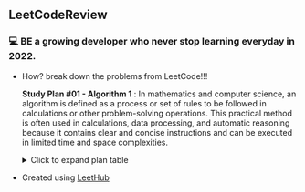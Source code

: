 ## LeetCodeReview
### :computer: BE a growing developer who never stop learning everyday in 2022.

* How? break down the problems from LeetCode!!!

  __Study Plan #01 - Algorithm 1__ : In mathematics and computer science, an algorithm is defined as a process or set of rules to be followed in calculations or other problem-solving operations. This practical method is often used in calculations, data processing, and automatic reasoning because it contains clear and concise instructions and can be executed in limited time and space complexities.

  <details>

    <summary>Click to expand plan table</summary>

    | Day  | Title | Result |
    |---|---|---|
    | Day 1 | Binary Search | :heavy_check_mark: |
    | Day 2 | Two Pointers | :heavy_check_mark: |
    | Day 3 | Two Pointers | :heavy_check_mark: |
    | Day 4 | Two Pointers | :heavy_check_mark: |
    | Day 5 | Two Pointers | :heavy_check_mark: |
    | Day 6 | Sliding Window | :heavy_check_mark: |
    | Day 7 | Breadth-First Search / Depth-First Search | :heavy_check_mark: |
    | Day 8 | Breadth-First Search / Depth-First Search | :heavy_check_mark: :x: |
    | Day 9 | Breadth-First Search / Depth-First Search | :heavy_check_mark: :x: |
    | Day 10| Recursion / Backtracking | :heavy_check_mark: :x: |
    | Day 11| Recursion / Backtracking | :heavy_check_mark: :x: |
    | Day 12| Dynamic Programming | :heavy_check_mark: :x: |
    | Day 13| Bit Manipulation | :heavy_check_mark: :x: |
    | Day 14| Bit Manipulation | :heavy_check_mark: :x: |
  </details>
  
  
  
  
- Created using [LeetHub](https://github.com/QasimWani/LeetHub)
